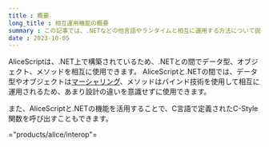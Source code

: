 ```yaml
---
title : 概要
long_title : 相互運用機能の概要
summary : この記事では、.NETなどの他言語やランタイムと相互に運用する方法について説明します。
date : 2023-10-05
---
```


AliceScriptは、.NET上で構築されているため、.NETとの間でデータ型、オブジェクト、メソッドを相互に使用できます。
AliceScriptと.NETの間では、データ型やオブジェクトは[マーシャリング](./marshaling.md)、メソッドはバインド技術を使用して相互に運用されるため、あまり設計の違いを意識せずに使用できます。

また、AliceScriptと.NETの機能を活用することで、C言語で定義されたC-Style関数を呼び出すこともできます。

="products/alice/interop"=